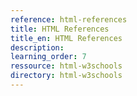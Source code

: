 ```yaml
---
reference: html-references
title: HTML References
title_en: HTML References
description:
learning_order: 7
ressource: html-w3schools
directory: html-w3schools
---
```

